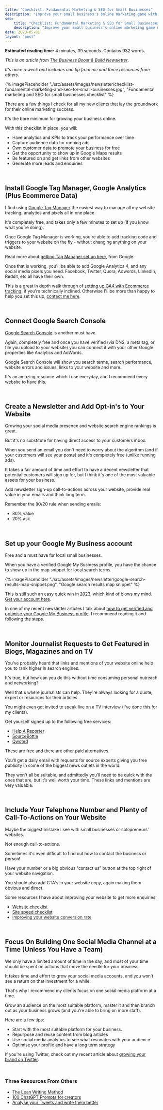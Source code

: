 ```yaml
---
title: "Checklist: Fundamental Marketing & SEO for Small Businesses"
description: "Improve your small business's online marketing game with my must-have checklist. I cover the fundamental marketing and SEO strategies you need to know."
seo:
    title: "Checklist: Fundamental Marketing & SEO for Small Businesses"
    description: "Improve your small business's online marketing game with my must-have checklist. I cover the fundamental marketing and SEO strategies you need to know."
date: 2023-05-01
layout: "post"
---
```


**Estimated reading time:** 4 minutes, 39 seconds. Contains 932 words.

*This is an article from [The Business Boost & Build Newsletter](/newsletter)*. 

*It's once a week and includes one tip from me and three resources from others.*

{% imagePlaceholder "./src/assets/images/newsletter/checklist-fundamental-marketing-and-seo-for-small-businesses.jpg", "Fundamental marketing and SEO for small businesses checklist" %}

There are a few things I check for all my new clients that lay the groundwork for their online marketing success.

It's the bare minimum for growing your business online.

With this checklist in place, you will:

- Have analytics and KPIs to track your performance over time
- Capture audience data for running ads
- Own customer data to promote your business for free
- Get the opportunity to show up in Google Maps results
- Be featured on and get links from other websites
- Generate more leads and enquiries


&nbsp;
## Install Google Tag Manager, Google Analytics (Plus Ecommerce Data)

I find using [Google Tag Manager](https://tagmanager.google.com/) the easiest way to manage all my website tracking, analytics and pixels all in one place.

It's completely free, and takes only a few minutes to set up (if you know what you're doing).

Once Google Tag Manager is working, you're able to add tracking code and triggers to your website on the fly - without changing anything on your website.

Read more about [getting Tag Manager set up here](https://support.google.com/tagmanager/answer/6103696?hl=en), from Google.

Once that is working, you'll be able to add Google Analytics 4, and any social media pixels you need. Facebook, Twitter, Quora, Adwords, LinkedIn, Reddit, etc all have their own.

This is a great in depth walk through of [setting up GA4 with Ecommerce tracking](https://www.optimizesmart.com/how-to-set-up-ecommerce-tracking-in-ga4-google-analytics-4/), if you're technically inclined. Otherwise I'll be more than happy to help you set this up, [contact me here](/contact/).


&nbsp;
## Connect Google Search Console

[Google Search Console](https://search.google.com/search-console/about) is another must have.

Again, completely free and once you have verified (via DNS, a meta tag, or file you upload to your website) you can connect it with your other Google properties like Analytics and AdWords.

Google Search Console will show you search terms, search performance, website errors and issues, links to your website and more.

It's an amazing resource which I use everyday, and I recommend every website to have this.


&nbsp;
## Create a Newsletter and Add Opt-in's to Your Website

Growing your social media presence and website search engine rankings is great.

But it's no substitute for having direct access to your customers inbox.

When you send an email you don't need to worry about the algorithm (and if your customers will see your posts) and it's completely free (unlike running ads).

It takes a fair amount of time and effort to have a decent newsletter that potential customers will sign up for, but I think it's one of the most valuable assets for your business.

Add newsletter sign-up call-to-actions across your website, provide real value in your emails and think long term.

Remember the 80/20 rule when sending emails:

- 80% value
- 20% ask


&nbsp;
## Set up your Google My Business account

Free and a must have for local small businesses. 

When you have a verified Google My Business profile, you have the chance to show up in the map snippet for local search terms.

{% imagePlaceholder "./src/assets/images/newsletter/google-search-results-map-snippet.png", "Google search results map snippet" %}

This is still such an easy quick win in 2023, which kind of blows my mind. [Get your account here](https://www.google.com/intl/en_uk/business/).

In one of my recent newsletter articles I talk about [how to get verified and optimise your Google My Business profile](https://georgemc.net/newsletters/how-to-optimise-google-my-business-to-rank-higher-in-local-search/). I recommend reading it and following the steps.


&nbsp;
## Monitor Journalist Requests to Get Featured in Blogs, Magazines and on TV

You've probably heard that links and mentions of your website online help you to rank higher in search engines.

It's true, but how can you do this without time consuming personal outreach and networking?

Well that's where journalists can help. They're always looking for a quote, expert or resources for their articles.

You might even get invited to speak live on a TV interview (I've done this for my clients).

Get yourself signed up to the following free services:

- [Help A Reporter](https://www.helpareporter.com/)
- [SourceBottle](https://www.sourcebottle.com/)
- [Qwoted](https://www.qwoted.com/)

These are free and there are other paid alternatives.

You'll get a daily email with requests for source experts giving you free publicity in some of the biggest news outlets in the world.

They won't all be suitable, and admittedly you'll need to be quick with the ones that are, but it's well worth your time. These links and mentions are very valuable.


&nbsp;
## Include Your Telephone Number and Plenty of Call-To-Actions on Your Website

Maybe the biggest mistake I see with small businesses or solopreneurs' websites.

Not enough call-to-actions.

Sometimes it's even difficult to find out how to contact the business or person!

Have your number or a big obvious “contact us” button at the top right of your website navigation.

You should also add CTA's in your website copy, again making them obvious and direct.

Some resources I have about improving your website to get more enquiries:

- [Website checklist](https://georgemc.net/guides/website-checklist/)
- [Site speed checklist](https://georgemc.net/guides/site-speed-optimisation-checklist/)
- [Improving your website conversion rate](https://georgemc.net/newsletters/6-actionable-tips-to-boost-your-landing-page-conversion-rate/)


&nbsp;
## Focus On Building One Social Media Channel at a Time (Unless You Have a Team)

We only have a limited amount of time in the day, and most of your time should be spent on actions that move the needle for your business.

It takes time and effort to grow your social media accounts, and you won't see a return on that investment for a while.

That's why I recommend my clients focus on one social media platform at a time.

Grow an audience on the most suitable platform, master it and then branch out as your business grows (and you're able to bring on more staff).

Here are a few tips:

- Start with the most suitable platform for your business.
- Repurpose and reuse content from blog articles
- Use social media analytics to see what resonates with your audience
- Optimise your profile and have a long term strategy

If you're using Twitter, check out my recent article about [growing your brand on Twitter](https://georgemc.net/newsletters/7-steps-to-growing-your-personal-brand-on-twitter/).


&nbsp;
### Three Resources From Others

- [The Lean Writing Method](https://www.ship30for30.com/post/the-lean-writing-method-how-to-expand-short-form-content-into-longer-form-assets)
- [100 ChatGPT Prompts for creators](https://www.descript.com/blog/article/100-chatgpt-prompts-for-creators-speed-up-your-workflow-with-ai)
- [Analyse your Tweets and write them better](https://bevel-deal-251.notion.site/Iterative-Writing-18807189bd604f8988cd79561e5e90d2)

